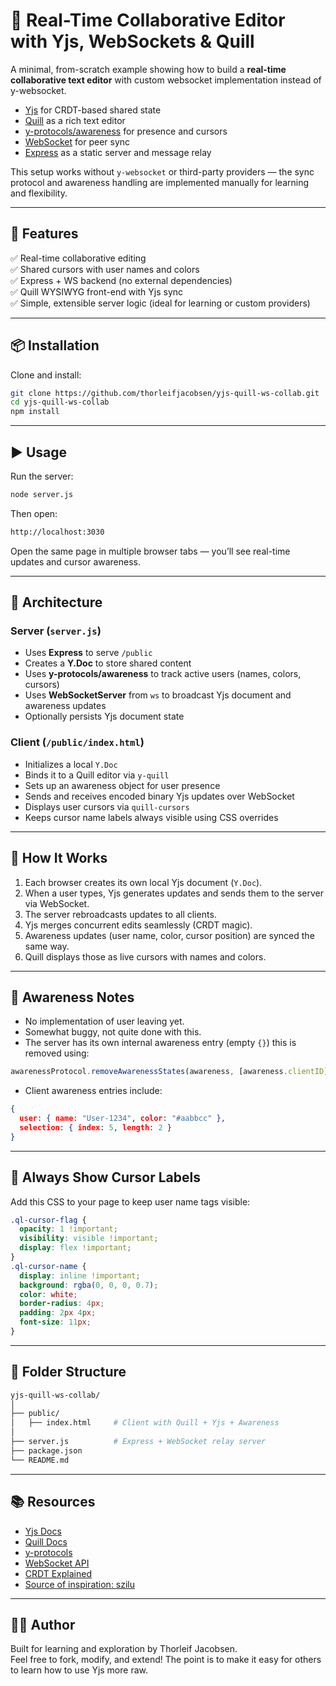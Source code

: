# 🧠 Real-Time Collaborative Editor with Yjs, WebSockets & Quill

A minimal, from-scratch example showing how to build a **real-time collaborative text editor** with custom websocket implementation instead of y-websocket.

- [Yjs](https://github.com/yjs/yjs) for CRDT-based shared state  
- [Quill](https://quilljs.com) as a rich text editor  
- [y-protocols/awareness](https://github.com/yjs/y-protocols) for presence and cursors  
- [WebSocket](https://developer.mozilla.org/en-US/docs/Web/API/WebSockets_API) for peer sync  
- [Express](https://expressjs.com) as a static server and message relay  

This setup works without `y-websocket` or third-party providers — the sync protocol and awareness handling are implemented manually for learning and flexibility.

---

## 🚀 Features

✅ Real-time collaborative editing  
✅ Shared cursors with user names and colors   
✅ Express + WS backend (no external dependencies)  
✅ Quill WYSIWYG front-end with Yjs sync  
✅ Simple, extensible server logic (ideal for learning or custom providers)

---

## 📦 Installation

Clone and install:

```bash
git clone https://github.com/thorleifjacobsen/yjs-quill-ws-collab.git
cd yjs-quill-ws-collab
npm install
```

---

## ▶️ Usage

Run the server:

```bash
node server.js
```

Then open:

```bash
http://localhost:3030
```

Open the same page in multiple browser tabs — you’ll see real-time updates and cursor awareness.

---

## 🧩 Architecture

### Server (`server.js`)
- Uses **Express** to serve `/public`
- Creates a **Y.Doc** to store shared content
- Uses **y-protocols/awareness** to track active users (names, colors, cursors)
- Uses **WebSocketServer** from `ws` to broadcast Yjs document and awareness updates
- Optionally persists Yjs document state

### Client (`/public/index.html`)
- Initializes a local `Y.Doc`
- Binds it to a Quill editor via `y-quill`
- Sets up an awareness object for user presence
- Sends and receives encoded binary Yjs updates over WebSocket
- Displays user cursors via `quill-cursors`
- Keeps cursor name labels always visible using CSS overrides

---

## 🧠 How It Works

1. Each browser creates its own local Yjs document (`Y.Doc`).
2. When a user types, Yjs generates updates and sends them to the server via WebSocket.
3. The server rebroadcasts updates to all clients.
4. Yjs merges concurrent edits seamlessly (CRDT magic).
5. Awareness updates (user name, color, cursor position) are synced the same way.
6. Quill displays those as live cursors with names and colors.

---

## 🧩 Awareness Notes

- No implementation of user leaving yet.
- Somewhat buggy, not quite done with this.
- The server has its own internal awareness entry (empty `{}`) this is removed using:

```js
awarenessProtocol.removeAwarenessStates(awareness, [awareness.clientID], null)
```

- Client awareness entries include:

```json
{
  user: { name: "User-1234", color: "#aabbcc" },
  selection: { index: 5, length: 2 }
}
```
---

## 🎨 Always Show Cursor Labels

Add this CSS to your page to keep user name tags visible:

```css
.ql-cursor-flag {
  opacity: 1 !important;
  visibility: visible !important;
  display: flex !important;
}
.ql-cursor-name {
  display: inline !important;
  background: rgba(0, 0, 0, 0.7);
  color: white;
  border-radius: 4px;
  padding: 2px 4px;
  font-size: 11px;
}
```

---

## 🧱 Folder Structure

```bash
yjs-quill-ws-collab/
│
├── public/
│   ├── index.html     # Client with Quill + Yjs + Awareness
│
├── server.js          # Express + WebSocket relay server
├── package.json
└── README.md
```

---

## 📚 Resources

- [Yjs Docs](https://docs.yjs.dev/)
- [Quill Docs](https://quilljs.com/docs/)
- [y-protocols](https://github.com/yjs/y-protocols)
- [WebSocket API](https://developer.mozilla.org/en-US/docs/Web/API/WebSocket)
- [CRDT Explained](https://josephg.com/blog/crdts-go-brrr/)
- [Source of inspiration: 
szilu](https://github.com/cloudillo/cloudillo/blob/main/server/src/ws-doc.ts#L49)

---

## 🧑‍💻 Author

Built for learning and exploration by Thorleif Jacobsen.  
Feel free to fork, modify, and extend! The point is to make it easy for others to learn how to use Yjs more raw.

